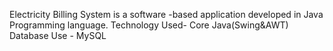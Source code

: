 Electricity Billing System is a software -based application developed in Java Programming language.
Technology Used- Core Java(Swing&AWT)
Database Use - MySQL
